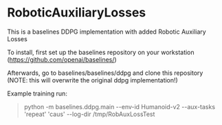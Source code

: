 # RoboticAuxiliaryLosses
This is a baselines DDPG implementation with added Robotic Auxiliary Losses

To install, first set up the baselines repository on your workstation (https://github.com/openai/baselines/)

Afterwards, go to baselines/baselines/ddpg and clone this repository (NOTE: this will overwrite the original ddpg implementation!)

Example training run:

> python -m baselines.ddpg.main --env-id Humanoid-v2 --aux-tasks 'repeat' 'caus' --log-dir /tmp/RobAuxLossTest
